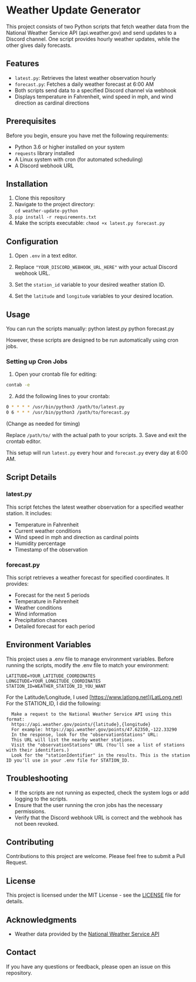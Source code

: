 # Weather Update Generator

This project consists of two Python scripts that fetch weather data from the National Weather Service API (api.weather.gov) and send updates to a Discord channel. One script provides hourly weather updates, while the other gives daily forecasts.

## Features

- `latest.py`: Retrieves the latest weather observation hourly
- `forecast.py`: Fetches a daily weather forecast at 6:00 AM
- Both scripts send data to a specified Discord channel via webhook
- Displays temperature in Fahrenheit, wind speed in mph, and wind direction as cardinal directions

## Prerequisites

Before you begin, ensure you have met the following requirements:

- Python 3.6 or higher installed on your system
- `requests` library installed
- A Linux system with cron (for automated scheduling)
- A Discord webhook URL

## Installation

1. Clone this repository
2.  Navigate to the project directory:  
   `cd weather-update-python`
3. `pip install -r requirements.txt`
4. Make the scripts executable: `chmod +x latest.py forecast.py`

## Configuration

1. Open `.env` in a text editor.

2. Replace `"YOUR_DISCORD_WEBHOOK_URL_HERE"` with your actual Discord webhook URL.

3. Set the `station_id` variable to your desired weather station ID.

4. Set the `latitude` and `longitude` variables to your desired location.

## Usage

You can run the scripts manually:
python latest.py
python forecast.py

However, these scripts are designed to be run automatically using cron jobs.

### Setting up Cron Jobs

1. Open your crontab file for editing:
```bash
contab -e
```
2. Add the following lines to your crontab:
```bash
0 * * * * /usr/bin/python3 /path/to/latest.py
0 6 * * * /usr/bin/python3 /path/to/forecast.py
```
(Change as needed for timing)

Replace `/path/to/` with the actual path to your scripts.
3. Save and exit the crontab editor.

This setup will run `latest.py` every hour and `forecast.py` every day at 6:00 AM.

## Script Details

### latest.py

This script fetches the latest weather observation for a specified weather station. It includes:

- Temperature in Fahrenheit
- Current weather conditions
- Wind speed in mph and direction as cardinal points
- Humidity percentage
- Timestamp of the observation

### forecast.py

This script retrieves a weather forecast for specified coordinates. It provides:

- Forecast for the next 5 periods
- Temperature in Fahrenheit
- Weather conditions
- Wind information
- Precipitation chances
- Detailed forecast for each period

## Environment Variables

This project uses a .env file to manage environment variables. Before running the scripts, modify the .env file to match your environment:

```DISCORD_WEBHOOK_URL=YOUR_DISCORD_WEBHOOK_URL
LATITUDE=YOUR_LATITUDE_COORDINATES
LONGITUDE=YOUR_LONGITUDE_COORDINATES
STATION_ID=WEATHER_STATION_ID_YOU_WANT
```

  For the Latitude/Longitude, I used [https://www.latlong.net](LatLong.net)
  For the STATION_ID, I did the following:
``` 
  Make a request to the National Weather Service API using this format:
  https://api.weather.gov/points/{latitude},{longitude}
  For example: https://api.weather.gov/points/47.62350,-122.33290
  In the response, look for the "observationStations" URL:
  This URL will list the nearby weather stations.
  Visit the "observationStations" URL (You'll see a list of stations with their identifiers.)
  Look for the "stationIdentifier" in the results. This is the station ID you'll use in your .env file for STATION_ID.
```

## Troubleshooting

- If the scripts are not running as expected, check the system logs or add logging to the scripts.
- Ensure that the user running the cron jobs has the necessary permissions.
- Verify that the Discord webhook URL is correct and the webhook has not been revoked.

## Contributing

Contributions to this project are welcome. Please feel free to submit a Pull Request.

## License

This project is licensed under the MIT License - see the [LICENSE](LICENSE) file for details.

## Acknowledgments

- Weather data provided by the [National Weather Service API](https://www.weather.gov/documentation/services-web-api)

## Contact

If you have any questions or feedback, please open an issue on this repository.
